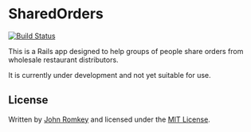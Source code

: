 # SharedOrders

[![Build Status](https://travis-ci.com/romkey/SharedOrders.svg?branch=master)](https://travis-ci.com/romkey/SharedOrders)

This is a Rails app designed to help groups of people share orders from wholesale restaurant distributors.

It is currently under development and not yet suitable for use.

## License

Written by [John Romkey](https://romkey.com) and licensed under the [MIT License](https://romkey.mit-license.org).

